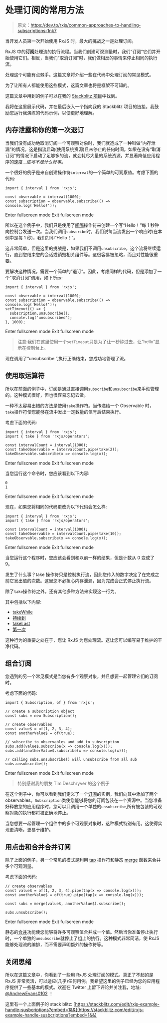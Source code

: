 # 处理订阅的常用方法

> 原文：<https://dev.to/rxjs/common-approaches-to-handling-subscriptions-1nk7>

当开发人员第一次开始使用 RxJS 时，最大的挑战之一是处理订阅。

RxJS 中的**订阅**处理流的执行流程。当我们创建可观测量时，我们“订阅”它们并开始使用它们。相反，当我们“取消订阅”时，我们做相反的事情来停止相同的执行流。

处理这个可能有点棘手。这篇文章将介绍一些在代码中处理订阅的常见模式。

为了让所有人都能使用这些模式，这篇文章也将是框架不可知的。

这篇文章中用到的例子可以在我的 [Stackblitz 项目](https://stackblitz.com/edit/rxjs-example-handle-susbcriptions)中找到。

我将在这里展示代码，并在最后嵌入一个指向我的 Stackblitz 项目的链接。我鼓励您运行我演练的代码示例，以便更好地理解。

## 内存泄露和你的第一次退订

当我们没有成功地取消订阅一个可观察对象时，我们就造成了一种叫做“内存泄漏”的情况。这是指流启动(使用系统资源)且未停止的任何时间。如果在没有“取消订阅”的情况下启动了足够多的流，就会耗尽大量的系统资源，并显著降低应用程序的速度...*这可不是什么好事*。

一个很好的例子是来自创建操作符`interval`的一个简单的可观察值。考虑下面的代码:

```
import { interval } from 'rxjs';

const observable = interval(1000);
const subscription = observable.subscribe(() => console.log('Hello!')); 
```

Enter fullscreen mode Exit fullscreen mode

所以在这个例子中，我们只是使用了[间隔](https://rxjs.dev/api/index/function/interval)操作符来创建一个写“Hello！”每 1 秒钟向控制台发送一次。当我们调用`subscribe`时，我们说每当流发出一个响应时(在本例中是每 1 秒)，我们打印“Hello！”。

这非常简单，但是这里的挑战是，如果我们不调用`unsubscribe`，这个流将继续运行，直到您结束您的会话或销毁相关组件等。这很容易被忽略，而且对性能很重要。

要解决这种情况，需要一个简单的“退订”。因此，考虑同样的代码，但是添加了一个“取消订阅”调用，如下所示:

```
import { interval } from 'rxjs';

const observable = interval(1000);
const subscription = observable.subscribe(() => console.log('Hello!'));
setTimeout(() => {
  subscription.unsubscribe();
  console.log('unsubscribed');
}, 1000); 
```

Enter fullscreen mode Exit fullscreen mode

> 注意:我们在这里使用一个`setTimeout`只是为了让一秒钟过去，让“hello”显示在控制台上。

现在调用了“unsubscribe ”,执行正确结束，您成功地管理了流。

## 使用取运算符

所以在前面的例子中，订阅是通过直接调用`subscribe`和`unsubscribe`来手动管理的。这种模式很好，但也很容易忘记去做。

一种不太容易出错的方法是使用`take`操作符。当传递给一个 Observable 时，`take`操作符使您能够在流中发出一定数量的信号后结束执行。

考虑下面的代码:

```
import { interval } from 'rxjs';
import { take } from 'rxjs/operators';

const intervalCount = interval(1000);
const takeObservable = intervalCount.pipe(take(2));
takeObservable.subscribe(x => console.log(x)); 
```

Enter fullscreen mode Exit fullscreen mode

当您运行这个命令时，您应该看到以下内容:

```
0
1 
```

Enter fullscreen mode Exit fullscreen mode

现在，如果您将相同的代码更改为以下代码会怎么样:

```
import { interval } from 'rxjs';
import { take } from 'rxjs/operators';

const intervalCount = interval(1000);
const takeObservable = intervalCount.pipe(take(10));
takeObservable.subscribe(x => console.log(x)); 
```

Enter fullscreen mode Exit fullscreen mode

当您运行这个程序时，您应该会看到和以前一样的结果，但是计数从 0 变成了 9。

发生了什么事？take 操作符只是控制执行流，因此您传入的数字决定了在完成之前它发出值的次数。这里您不必担心内存泄漏，因为完成会正式停止执行流。

除了`take`操作符之外，还有其他多种方法来实现这一行为。

其中包括以下内容:

*   [takeWhile](https://rxjs.dev/api/operators/takeWhile)
*   [持续到](https://rxjs.dev/api/operators/takeUntil)
*   [takeLast](https://rxjs.dev/api/operators/takeLast)
*   [第一次](https://rxjs.dev/api/operators/first)

这种行为的重要之处在于，您让 RxJS 为您处理流。这让您可以编写易于维护的干净代码。

## 组合订阅

您遇到的另一个常见模式是当您有多个观察对象，并且想要一起管理它们的订阅时。

考虑下面的代码:

```
import { Subscription, of } from 'rxjs';

// create a subscription object
const subs = new Subscription();

// create observables
const value$ = of(1, 2, 3, 4);
const anotherValue$ = of(true);

// subscribe to observables and add to subscription
subs.add(value$.subscribe(x => console.log(x)));
subs.add(anotherValue$.subscribe(x => console.log(x)));

// calling subs.unsubscribe() will unsubscribe from all sub
subs.unsubscribe(); 
```

Enter fullscreen mode Exit fullscreen mode

> 特别感谢我的朋友 Tim Deschryver 的这个例子

在这个例子中，你可以看到我们定义了一个[订阅](https://rxjs.dev/api/index/class/Subscription)的实例，我们向其中添加了两个 observables。`Subscription`类使您能够将您的订阅包装在一个资源中。当您准备好释放您的应用程序时，您可以只调用一个单独的`unsubscribe`,所有被包装的可观察对象的执行都将被正确地停止。

当您想要一起管理一个组件中的多个可观察对象时，这种模式特别有用。这使得实现更清晰，更易于维护。

## 用点击和合并合并订阅

除了上面的例子，另一个常见的模式是利用 [tap](https://rxjs.dev/api/operators/tap) 操作符和静态 [merge](https://rxjs.dev/api/index/function/merge) 函数来合并多个可观测量。

考虑下面的代码:

```
// create observables
const value$ = of(1, 2, 3, 4).pipe(tap(x => console.log(x)));
const anotherValue$ = of(true).pipe(tap(x => console.log(x)));

const subs = merge(value$, anotherValue$).subscribe();

subs.unsubscribe(); 
```

Enter fullscreen mode Exit fullscreen mode

静态的[合并](https://rxjs.dev/api/index/function/merge)功能使您能够将许多可观察值合并成一个值。然后当你准备停止执行时，一个单独的`unsubscribe`就停止了组上的执行。这种模式非常简洁，使 RxJS 能够处理流的编排，而不需要声明额外的操作符等。

## 关闭思绪

所以在这篇文章中，你看到了一些用 RxJS 处理订阅的模式。真正了不起的是 RxJS 非常灵活，可以适应(几乎)任何用例。我希望这里的例子已经为您的应用程序提供了一些基本的模式。欢迎在 Twitter 上留下评论并关注我，地址: [@AndrewEvans0102](https://twitter.com/andrewevans0102) ！

这里有一个上面例子的 stack blitz:
[https://stackblitz.com/edit/rxjs-example-handle-susbcriptions?embed=1&&](https://stackblitz.com/edit/rxjs-example-handle-susbcriptions?embed=1&&)